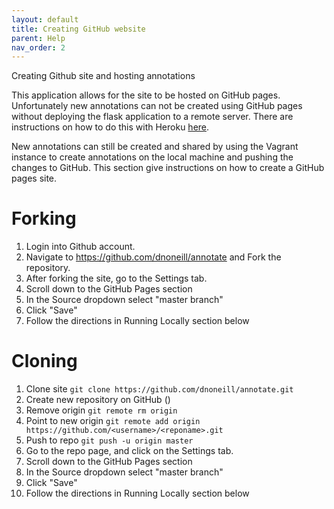 ```yaml
---
layout: default
title: Creating GitHub website
parent: Help
nav_order: 2
---
```


Creating Github site and hosting annotations

This application allows for the site to be hosted on GitHub pages. Unfortunately new annotations can not be created using GitHub pages without deploying the flask application to a remote server. There are instructions on how to do this with Heroku [here](/docs/help/heroku).

New annotations can still be created and shared by using the Vagrant instance to create annotations on the local machine and pushing the changes to GitHub. This section give instructions on how to create a GitHub pages site.

# Forking
1. Login into Github account.
2. Navigate to https://github.com/dnoneill/annotate and Fork the repository.
3. After forking the site, go to the Settings tab.
4. Scroll down to the GitHub Pages section
5. In the Source dropdown select "master branch"
6. Click "Save"
7. Follow the directions in Running Locally section below

# Cloning
1. Clone site
`git clone https://github.com/dnoneill/annotate.git`
2. Create new repository on GitHub ()
3. Remove origin
`git remote rm origin`
4. Point to new origin
`git remote add origin https://github.com/<username>/<reponame>.git`
5. Push to repo
`git push -u origin master`
6. Go to the repo page, and click on the Settings tab.
7. Scroll down to the GitHub Pages section
8. In the Source dropdown select "master branch"
9. Click "Save"
10. Follow the directions in Running Locally section below
